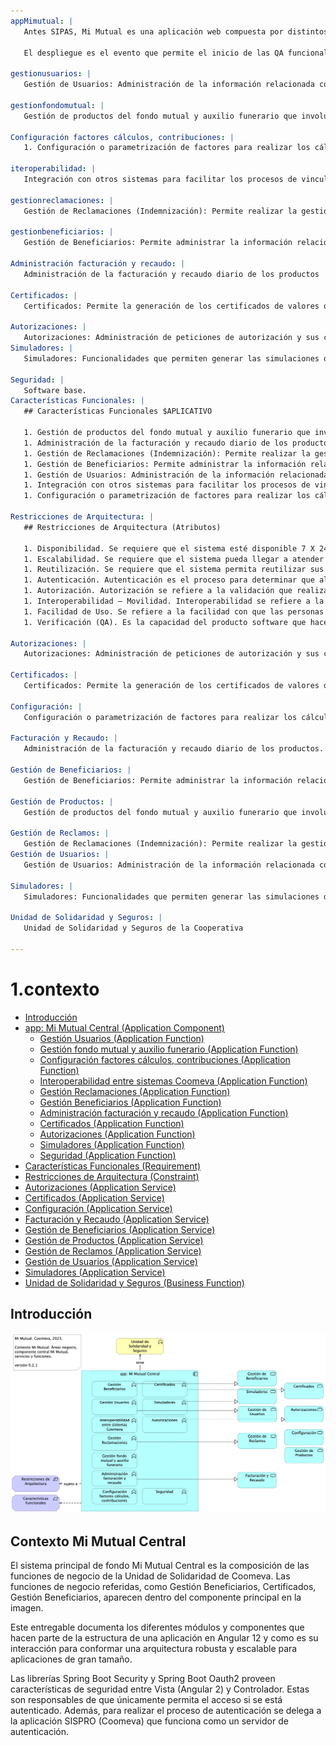 ```yaml
---
appMimutual: |
   Antes SIPAS, Mi Mutual es una aplicación web compuesta por distintos módulos de software con arreglo a todas las actividades necesarias que soportan la operación de los productos y servicios que ofrece la Unidad de Solidaridad y Seguros de la Cooperativa.
   
   El despliegue es el evento que permite el inicio de las QA funcionales.
   
gestionusuarios: |
   Gestión de Usuarios: Administración de la información relacionada con los usuarios del sistema. Este componente se comunica con el servicio unificado de autenticación y autorización que devuelve los permisos que un usuario posee sobre las opciones que proporciona el sistema.
   
gestionfondomutual: |
   Gestión de productos del fondo mutual y auxilio funerario que involucran a sus coberturas
   
Configuración factores cálculos, contribuciones: |
   1. Configuración o parametrización de factores para realizar los cálculos de las contribuciones de los asociados a la Cooperativa para cada uno de los productos adquiridos.
   
iteroperabilidad: |
   Integración con otros sistemas para facilitar los procesos de vinculación, retiro, reactivación o fallecimiento de asociados.
   
gestionreclamaciones: |
   Gestión de Reclamaciones (Indemnización): Permite realizar la gestión, seguimiento y pago o negación de las diferentes reclamaciones de acuerdo a las coberturas y los productos que se encuentren dentro del portafolio del Asociado.
   
gestionbeneficiarios: |
   Gestión de Beneficiarios: Permite administrar la información relacionada con los beneficiarios del Asociado, permitiendo ejecutar operaciones de consulta, inserción y modificación.
   
Administración facturación y recaudo: |
   Administración de la facturación y recaudo diario de los productos
   
Certificados: |
   Certificados: Permite la generación de los certificados de valores de protección y contribuciones pagadas, de retención en la fuente, de pagos de perseverancia y de cobertura de auxilio funerario.
   
Autorizaciones: |
   Autorizaciones: Administración de peticiones de autorización y sus correspondientes aprobaciones mediante el servicio del flujo de procesos
Simuladores: |
   Simuladores: Funcionalidades que permiten generar las simulaciones de los diferentes planes o modificaciones (incrementos y disminuciones) a los productos del Asociado.
   
Seguridad: |
   Software base. 
Características Funcionales: |
   ## Características Funcionales $APLICATIVO
   
   1. Gestión de productos del fondo mutual y auxilio funerario que involucran a sus coberturas
   1. Administración de la facturación y recaudo diario de los productos
   1. Gestión de Reclamaciones (Indemnización): Permite realizar la gestión, seguimiento y pago o negación de las diferentes reclamaciones de acuerdo a las coberturas y los productos que se encuentren dentro del portafolio del Asociado.
   1. Gestión de Beneficiarios: Permite administrar la información relacionada con los beneficiarios del Asociado, permitiendo ejecutar operaciones de consulta, inserción y modificación.
   1. Gestión de Usuarios: Administración de la información relacionada con los usuarios del sistema. Este componente se comunica con el servicio unificado de autenticación y autorización que devuelve los permisos que un usuario posee sobre las opciones que proporciona el sistema.
   1. Integración con otros sistemas para facilitar los procesos de vinculación, retiro, reactivación o fallecimiento de asociados.
   1. Configuración o parametrización de factores para realizar los cálculos de las contribuciones de los asociados a la Cooperativa para cada uno de los productos adquiridos.
   
Restricciones de Arquitectura: |
   ## Restricciones de Arquitectura (Atributos)
   
   1. Disponibilidad. Se requiere que el sistema esté disponible 7 X 24, el servicio prestado al cliente no se limita a horarios de oficina pues las compras pueden darse en cualquier momento
   1. Escalabilidad. Se requiere que el sistema pueda llegar a atender hasta 1.000 clientes, para esto se requiere que el sistema se pueda extender horizontalmente de tal manera que pueda tener instalado en varios servidores para atender esta cantidad de usuarios. Todas las aplicaciones desarrolladas podrán ser escaladas horizontalmente para atender la demanda relacionada con el crecimiento de la empresa.
   1. Reutilización. Se requiere que el sistema permita reutilizar sus componentes para prestar el mismo servicio a otras aplicaciones de la compañía. Para esto se va a desarrollar la aplicación utilizando servicios, separados y con asignación de responsabilidades, propias, de tal manera de que, si se requiere exponer servicios web sobre estas funcionalidades, no requiere cambios en la aplicación.
   1. Autenticación. Autenticación es el proceso para determinar que alguien o un sistema es quien dice ser. Uso de estándar Oauth2 y JSON Web Token – JWT, para gestión de autenticación de servicios de la aplicación.
   1. Autorización. Autorización se refiere a la validación que realiza un sistema para determinar si un usuario puede usar cierta funcionalidad. Uso de API de seguridad de Spring (spring-security) + Oauth2
   1. Interoperabilidad – Movilidad. Interoperabilidad se refiere a la habilidad de un sistema de interactuar y comunicarse con sistemas heterogéneos a través de interfaces completamente definidas. Uso de estándar de web services REST + JSON.
   1. Facilidad de Uso. Se refiere a la facilidad con que las personas pueden utilizar el sistema porque facilitan la lectura de los textos, descargan rápidamente la información y presentan funciones y menús sencillos, por lo que el usuario encuentra satisfechas sus consultas y cómodo su uso.
   1. Verificación (QA). Es la capacidad del producto software que hace posible que el software modificado sea probado.
   
Autorizaciones: |
   Autorizaciones: Administración de peticiones de autorización y sus correspondientes aprobaciones usando el servicio del flujo de procesos.
   
Certificados: |
   Certificados: Permite la generación de los certificados de valores de protección y contribuciones pagadas, de retención en la fuente, de pagos de perseverancia y de cobertura de auxilio funerario.
   
Configuración: |
   Configuración o parametrización de factores para realizar los cálculos de las contribuciones de los asociados a la Cooperativa para cada uno de los productos adquiridos.
   
Facturación y Recaudo: |
   Administración de la facturación y recaudo diario de los productos.
   
Gestión de Beneficiarios: |
   Gestión de Beneficiarios: Permite administrar la información relacionada con los beneficiarios del Asociado, permitiendo ejecutar operaciones de consulta, inserción y modificación.
   
Gestión de Productos: |
   Gestión de productos del fondo mutual y auxilio funerario que involucran lo relacionado a las siguientes coberturas: * Fondo de Solidaridad: Incapacidades temporales, Incapacidades Permanentes (total, parcial), Perseverancia 60, 62, 65, 70 años, Perseverancias Anticipadas, Fallecimiento Asociado (Auxilio por muerte), Desempleo, Disminución de ingresos y enfermedades graves; Rentas por hospitalización, Enfermedades de Alto Costo, Pólizas de seguros personales y patrimoniales, Planes educativos, Segunda opinión médica, Asistencias. * Auxilio Funerario: Fallecimiento de familiares directos (inscritos) del Asociado.
   
Gestión de Reclamos: |
   Gestión de Reclamaciones (Indemnización): Permite realizar la gestión, seguimiento y pago o negación de las diferentes reclamaciones de acuerdo a las coberturas y los productos que se encuentren dentro del portafolio del Asociado
Gestión de Usuarios: |
   Gestión de Usuarios: Administración de la información relacionada con los usuarios del sistema. Este componente se comunica con el servicio unificado de autenticación y autorización que devuelve los permisos que un usuario posee sobre las opciones que proporciona el sistema.
   
Simuladores: |
   Simuladores: Funcionalidades que permiten generar las simulaciones de los diferentes planes o modificaciones (incrementos y disminuciones) a los productos del Asociado.
   
Unidad de Solidaridad y Seguros: |
   Unidad de Solidaridad y Seguros de la Cooperativa

---
```



# 1.contexto

* [Introducción](#Introducción)
* [app: Mi Mutual Central (Application Component)](#app:-mi-mutual-central-application-component)
  * [Gestión Usuarios (Application Function)](#gestión-usuarios-application-function)
  * [Gestión fondo mutual y auxilio funerario (Application Function)](#gestión-fondo-mutual-y-auxilio-funerario-application-function)
  * [Configuración factores cálculos, contribuciones (Application Function)](#configuración-factores-cálculos,-contribuciones-application-function)
  * [Interoperabilidad entre sistemas Coomeva (Application Function)](#interoperabilidad-entre-sistemas-coomeva-application-function)
  * [Gestión Reclamaciones (Application Function)](#gestión-reclamaciones-application-function)
  * [Gestión Beneficiarios (Application Function)](#gestión-beneficiarios-application-function)
  * [Administración facturación y recaudo (Application Function)](#administración-facturación-y-recaudo-application-function)
  * [Certificados (Application Function)](#certificados-application-function)
  * [Autorizaciones (Application Function)](#autorizaciones-application-function)
  * [Simuladores (Application Function)](#simuladores-application-function)
  * [Seguridad (Application Function)](#seguridad-application-function)
* [Características Funcionales (Requirement)](#características-funcionales-requirement)
* [Restricciones de Arquitectura (Constraint)](#restricciones-de-arquitectura-constraint)
* [Autorizaciones (Application Service)](#autorizaciones-application-service)
* [Certificados (Application Service)](#certificados-application-service)
* [Configuración (Application Service)](#configuración-application-service)
* [Facturación y Recaudo (Application Service)](#facturación-y-recaudo-application-service)
* [Gestión de Beneficiarios (Application Service)](#gestión-de-beneficiarios-application-service)
* [Gestión de Productos (Application Service)](#gestión-de-productos-application-service)
* [Gestión de Reclamos (Application Service)](#gestión-de-reclamos-application-service)
* [Gestión de Usuarios (Application Service)](#gestión-de-usuarios-application-service)
* [Simuladores (Application Service)](#simuladores-application-service)
* [Unidad de Solidaridad y Seguros (Business Function)](#unidad-de-solidaridad-y-seguros-business-function)

## Introducción

![1.contexto][01.prop.contexto]

## Contexto Mi Mutual Central
El sistema principal de fondo Mi Mutual Central es la composición de las funciones de negocio de la Unidad de Solidaridad de Coomeva. Las funciones de negocio referidas, como Gestión Beneficiarios, Certificados, Gestión Beneficiarios, aparecen dentro del componente principal en la imagen.

Este entregable documenta los diferentes módulos y componentes que hacen parte de la estructura de una aplicación en Angular 12 y como es su interacción para conformar una arquitectura robusta y escalable para aplicaciones de gran tamaño.

Las librerías Spring Boot Security y Spring Boot Oauth2 proveen características de seguridad entre Vista (Angular 2) y Controlador. Estas son responsables de que únicamente permita el acceso si se está autenticado. Además, para realizar el proceso de autenticación se delega a la aplicación SISPRO (Coomeva) que funciona como un servidor de autenticación.






[01.prop.contexto]: 01.prop.contexto.png
[^1]: Generated: Wed Aug 07 2024 21:32:12 GMT-0500 (COT)
